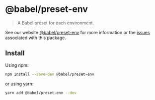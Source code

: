# @babel/preset-env

> A Babel preset for each environment.

See our website [@babel/preset-env](https://babeljs.io/docs/babel-preset-env) for more information
or
the [issues](https://github.com/babel/babel/issues?utf8=%E2%9C%93&q=is%3Aissue+label%3A%22pkg%3A%20preset-env%22+is%3Aopen)
associated with this package.

## Install

Using npm:

```sh
npm install --save-dev @babel/preset-env
```

or using yarn:

```sh
yarn add @babel/preset-env --dev
```
